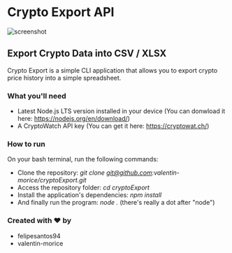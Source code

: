 # Crypto Export API

![screenshot](https://ibb.co/mz1vvVZ)

## Export Crypto Data into CSV / XLSX

Crypto Export is a simple CLI application that allows you to export crypto price history into a simple spreadsheet.

### What you'll need

- Latest Node.js LTS version installed in your device (You can donwload it here: https://nodejs.org/en/download/)
- A CryptoWatch API key (You can get it here: https://cryptowat.ch/)

### How to run

On your bash terminal, run the following commands:
- Clone the repository: _git clone git@github.com:valentin-morice/cryptoExport.git_
- Access the repository folder: _cd cryptoExport_
- Install the application's dependencies: _npm install_ 
- And finally run the program: _node ._ (there's really a dot after "node")

### Created with ❤️ by

- felipesantos94
- valentin-morice
